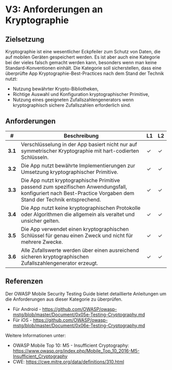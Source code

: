 # V3: Anforderungen an Kryptographie

## Zielsetzung

Kryptographie ist eine wesentlicher Eckpfeiler zum Schutz von Daten, die auf mobilen Geräten gespeichert werden. Es ist aber auch eine Kategorie bei der vieles falsch gemacht werden kann, besonders wenn man keine Standard-Konventionen einhält. Die Kategorie soll sicherstellen, dass eine überprüfte App Kryptographie-Best-Practices nach dem Stand der Technik nutzt:
- Nutzung bewährter Krypto-Bibliotheken,
- Richtige Auswahl und Konfiguration kryptographischer Primitive,
- Nutzung eines geeigneten Zufallszahlengenerators wenn kryptographisch sichere Zufallszahlen erforderlich sind.

## Anforderungen

| # | Beschreibung | L1 | L2 |
| --- | --- | --- | --- |
| **3.1** | Verschlüsselung in der App basiert nicht nur auf symmetrischer Kryptographie mit hart-codierten Schlüsseln.| ✓ | ✓ |
| **3.2** | Die App nutzt bewährte Implementierungen zur Umsetzung kryptographischer Primitive. | ✓ | ✓ |
| **3.3** | Die App nutzt kryptographische Primitive passend zum spezifischen Anwendungsfall, konfiguriert nach Best-Practice Vorgaben dem Stand der Technik entsprechend. | ✓ | ✓|
| **3.4** | Die App nutzt keine kryptographischen Protokolle oder Algorithmen die allgemein als veraltet und unsicher gelten. | ✓ | ✓|
| **3.5** | Die App verwendet einen kryptographischen Schlüssel für genau einen Zweck und nicht für mehrere Zwecke. | ✓ | ✓ |
| **3.6** | Alle Zufallswerte werden über einen ausreichend sicheren kryptographischen Zufallszahlengenerator erzeugt. | ✓ | ✓ |

## Referenzen

Der OWASP Mobile Security Testing Guide bietet detaillierte Anleitungen um die Anforderungen aus dieser Kategorie zu überprüfen.

- Für Android - https://github.com/OWASP/owasp-mstg/blob/master/Document/0x05e-Testing-Cryptography.md
- Für iOS - https://github.com/OWASP/owasp-mstg/blob/master/Document/0x06e-Testing-Cryptography.md

Weitere Informationen unter:

- OWASP Mobile Top 10: M5 - Insufficient Cryptography: https://www.owasp.org/index.php/Mobile_Top_10_2016-M5-Insufficient_Cryptography
- CWE: https://cwe.mitre.org/data/definitions/310.html
